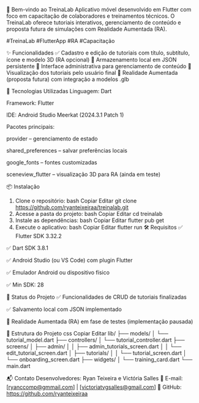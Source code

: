 📱 Bem-vindo ao TreinaLab
Aplicativo móvel desenvolvido em Flutter com foco em capacitação de colaboradores e treinamentos técnicos. O TreinaLab oferece tutoriais interativos, gerenciamento de conteúdo e proposta futura de simulações com Realidade Aumentada (RA).

#TreinaLab #FlutterApp #RA #Capacitação

✨ Funcionalidades
✅ Cadastro e edição de tutoriais com título, subtítulo, ícone e modelo 3D (RA opcional)
📁 Armazenamento local em JSON persistente
📝 Interface administrativa para gerenciamento de conteúdo
📲 Visualização dos tutoriais pelo usuário final
🧠 Realidade Aumentada (proposta futura) com integração a modelos .glb

🚀 Tecnologias Utilizadas
Linguagem: Dart

Framework: Flutter

IDE: Android Studio Meerkat (2024.3.1 Patch 1)

Pacotes principais:

provider – gerenciamento de estado

shared_preferences – salvar preferências locais

google_fonts – fontes customizadas

sceneview_flutter – visualização 3D para RA (ainda em teste)

📦 Instalação
1. Clone o repositório:
   bash
   Copiar
   Editar
   git clone https://github.com/ryanteixeiraa/treinalab.git
2. Acesse a pasta do projeto:
   bash
   Copiar
   Editar
   cd treinalab
3. Instale as dependências:
   bash
   Copiar
   Editar
   flutter pub get
4. Execute o aplicativo:
   bash
   Copiar
   Editar
   flutter run
   🛠️ Requisitos
   ✅ Flutter SDK 3.32.2

✅ Dart SDK 3.8.1

✅ Android Studio (ou VS Code) com plugin Flutter

✅ Emulador Android ou dispositivo físico

✅ Min SDK: 28

📌 Status do Projeto
✅ Funcionalidades de CRUD de tutoriais finalizadas

✅ Salvamento local com JSON implementado

🚧 Realidade Aumentada (RA) em fase de testes (implementação pausada)

📂 Estrutura do Projeto
css
Copiar
Editar
lib/
├── models/
│   └── tutorial_model.dart
├── controllers/
│   └── tutorial_controller.dart
├── screens/
│   ├── admin/
│   │   ├── admin_tutorials_screen.dart
│   │   └── edit_tutorial_screen.dart
│   ├── tutorials/
│   │   └── tutorial_screen.dart
│   └── onboarding_screen.dart
├── widgets/
│   └── training_card.dart
└── main.dart



📬 Contato
Desenvolvedores: Ryan Teixeira e Victória Salles
📧 E-mail: [ryanccomp@gmmail.com] | [victoriatvgsalles@gmail.com]
🔗 GitHub: https://github.com/ryanteixeiraa
